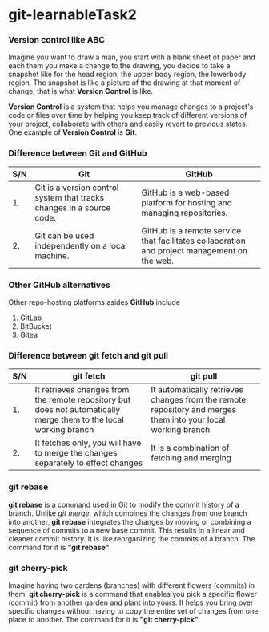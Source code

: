 # git-learnableTask2

### Version control like ABC
Imagine you want to draw a man, you start with a blank sheet of paper and each them you make a change to the drawing, you decide to take a snapshot like for the head region, the upper body region, the lowerbody region. The snapshot is like a picture of the drawing at that moment of change, that is what **Version Control** is like.

**Version Control** is a system that helps you manage changes to a project's code or files over time by helping you keep track of different versions of your project, collaborate with others and easily revert to previous states. One example of **Version Control** is **Git**.

### Difference between Git and GitHub
| S/N | Git | GitHub |
| -- | ------- | ------|
| 1.| Git is a version control system that tracks changes in a source code. | GitHub is a web-based platform for hosting and managing repositories.
| 2. | Git can be used independently on a local machine. | GitHub is a remote service that facilitates collaboration and project management on the web.

### Other **GitHub** alternatives
Other repo-hosting platforms asides **GitHub** include
1. GitLab
2. BitBucket
3. Gitea

### Difference between git fetch and git pull
| S/N | git fetch | git pull |
| -- | ------ | ------ |
| 1. | It retrieves changes from the remote repository but does not automatically merge them to the local working branch | It automatically retrieves changes from the remote repository and merges them into your local working branch.|
| 2. | It fetches only, you will have to merge the changes separately to effect changes | It is a combination of fetching and merging |

### git rebase
**git rebase** is a command used in Git to modify the commit history of a branch. Unlike *git merge*, which combines the changes from one branch into another, **git rebase** integrates the changes by moving or combining a sequence of commits to a new base commit. This results in a linear and cleaner commit history. It is like reorganizing the commits of a branch.
The command for it is **"git rebase"**.

### git cherry-pick
 Imagine having two gardens (branches) with different flowers (commits) in them. **git cherry-pick** is a command that enables you pick a specific flower (commit) from another garden and plant into yours.
 It helps you bring over specific changes without having to copy the entire set of changes from one place to another.
 The command for it is **"git cherry-pick"**.